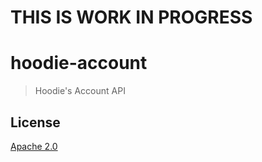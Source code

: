 # THIS IS WORK IN PROGRESS

# hoodie-account

> Hoodie's Account API

## License

[Apache 2.0](http://www.apache.org/licenses/LICENSE-2.0)
